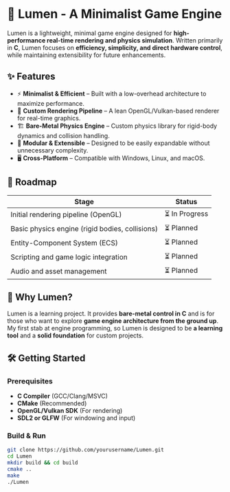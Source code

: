 # 🌟 Lumen - A Minimalist Game Engine
Lumen is a lightweight, minimal game engine designed for **high-performance real-time rendering and physics simulation**. Written primarily in **C**, Lumen focuses on **efficiency, simplicity, and direct hardware control**, while maintaining extensibility for future enhancements.

## ✨ Features

- ⚡ **Minimalist & Efficient** – Built with a low-overhead architecture to maximize performance.
- 🎨 **Custom Rendering Pipeline** – A lean OpenGL/Vulkan-based renderer for real-time graphics.
- 🏗️ **Bare-Metal Physics Engine** – Custom physics library for rigid-body dynamics and collision handling.
- 🔧 **Modular & Extensible** – Designed to be easily expandable without unnecessary complexity.
- 🖥️ **Cross-Platform** – Compatible with Windows, Linux, and macOS.

## 🚀 Roadmap

| Stage          | Status  |
|---------------|---------|
| Initial rendering pipeline (OpenGL) | ⏳ In Progress |
| Basic physics engine (rigid bodies, collisions) | ⏳ Planned |
| Entity-Component System (ECS) | ⏳ Planned |
| Scripting and game logic integration | ⏳ Planned |
| Audio and asset management | ⏳ Planned |

## 📌 Why Lumen?

Lumen is a learning project.  It provides **bare-metal control in C** and is for those who want to explore **game engine architecture from the ground up**. My first stab at engine programming, so Lumen is designed to be **a learning tool** and a **solid foundation** for custom projects.

## 🛠️ Getting Started

### Prerequisites
- **C Compiler** (GCC/Clang/MSVC)
- **CMake** (Recommended)
- **OpenGL/Vulkan SDK** (For rendering)
- **SDL2 or GLFW** (For windowing and input)

### Build & Run

```sh
git clone https://github.com/yourusername/Lumen.git
cd Lumen
mkdir build && cd build
cmake ..
make
./Lumen